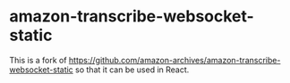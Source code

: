 # amazon-transcribe-websocket-static

This is a fork of https://github.com/amazon-archives/amazon-transcribe-websocket-static so that it can be used in React.
